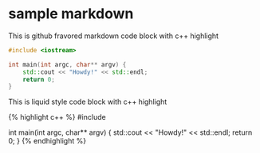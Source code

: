 ---
---
# sample markdown

This is github fravored markdown code block with c++ highlight

```c++
#include <iostream>

int main(int argc, char** argv) {
    std::cout << "Howdy!" << std::endl;
    return 0;
}
```

This is liquid style code block with c++ highlight

{% highlight c++ %}
#include <iostream>

int main(int argc, char** argv) {
    std::cout << "Howdy!" << std::endl;
    return 0;
}
{% endhighlight %}

